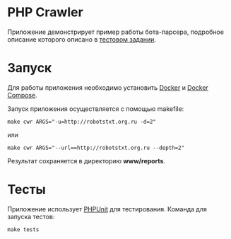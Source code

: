 # PHP Crawler
Приложение демонстрирует пример работы бота-парсера, 
подробное описание которого описано в [тестовом задании](./TASK.md).


# Запуск 
Для работы приложения необходимо установить 
[Docker](https://www.docker.com) и 
[Docker Compose](https://docs.docker.com/compose/). 

Запуск приложения осуществляется с помощью makefile:

```
make cwr ARGS="-u=http://robotstxt.org.ru -d=2"
```

или

```
make cwr ARGS="--url==http://robotstxt.org.ru --depth=2"
```

Результат сохраняется в директорию  **www/reports**.


# Тесты 
Приложение использует [PHPUnit](https://phpunit.de/) для тестирования. 
Команда для запуска тестов:

```
make tests
```